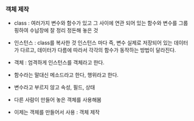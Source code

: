 ### 객체 제작

- class : 여러가지 변수와 함수가 있고 그 사이에 연관 되어 있는 함수와 변수를 그룹핑하여 수납장에 잘 정리 정돈해 놓은 것
- 인스턴스 : class를 복사한 것
  인스턴스 마다 즉, 변수 실제로 저장되어 있는 데이터가 다르고, 데이터가 다름에 따라서 각각의 함수가 동작하는 방법이 달라진다.

- 객체 : 엄격하게 인스턴스를 객체라고 한다.
- 함수라는 말대신 메소드라고 한다, 행위라고 한다.
- 변수라고 부르지 않고 속성, 필드, 상태

- 다른 사람이 만들어 놓은 객체를 사용해봄
- 이제는 객체를 만들어서 사용 : 객체 제작
